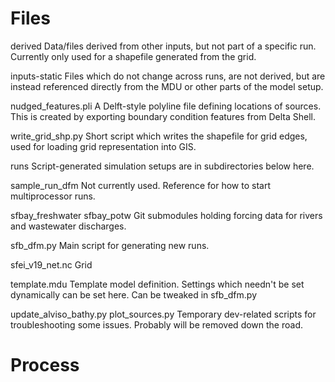 # Files

derived
  Data/files derived from other inputs, but not part of a specific run.
  Currently only used for a shapefile generated from the grid.
  
inputs-static
  Files which do not change across runs, are not derived, but are instead
  referenced directly from the MDU or other parts of the model setup.
  
nudged_features.pli
  A Delft-style polyline file defining locations of sources.  This is created
  by exporting boundary condition features from Delta Shell.
  
write_grid_shp.py
  Short script which writes the shapefile for grid edges, used for loading
  grid representation into GIS.
  
runs
  Script-generated simulation setups are in subdirectories below here.
  
sample_run_dfm
  Not currently used.  Reference for how to start multiprocessor runs.
  
sfbay_freshwater
sfbay_potw
  Git submodules holding forcing data for rivers and wastewater discharges.
  
sfb_dfm.py
  Main script for generating new runs.
  
sfei_v19_net.nc
  Grid
  
template.mdu
  Template model definition.  Settings which needn't be set dynamically can
  be set here.  Can be tweaked in sfb_dfm.py
  
update_alviso_bathy.py
plot_sources.py
  Temporary dev-related scripts for troubleshooting some issues.  Probably
  will be removed down the road.
  

# Process

